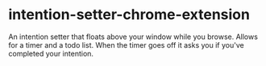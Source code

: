 # intention-setter-chrome-extension
An intention setter that floats above your window while you browse. Allows for a timer and a todo list. When the timer goes off it asks you if you've completed your intention.
